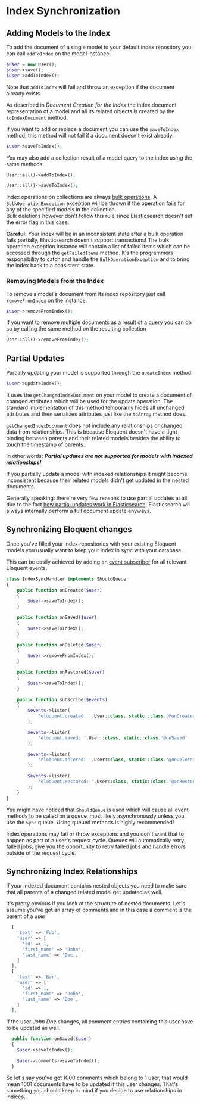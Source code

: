 # Index Synchronization

## Adding Models to the Index
To add the document of a single model to your default index repository you can call `addToIndex` on the model instance.
```php
$user = new User();
$user->save();
$user->addToIndex();
```
Note that `addToIndex` will fail and throw an exception if the document already exists.

As described in _Document Creation for the Index_ the index document representation of a model and all its related objects is created by the `toIndexDocument` method.

If you want to add or replace a document you can use the `saveToIndex` method, this method will not fail if a document doesn't exist already.
```php
$user->saveToIndex();
```

You may also add a collection result of a model query to the index using the same methods.
```php
User::all()->addToIndex();

User::all()->saveToIndex();
```

Index operations on collections are always [bulk operations][Elasticsearch bulk API].
A `BulkOperationException` exception will be thrown if the operation fails for any of the specified models in the collection.  
Bulk deletions however don't follow this rule since Elasticsearch doesn't set the error flag in this case.

**Careful:** Your index will be in an inconsistent state after a bulk operation fails partially, Elasticsearch doesn't support transactions!
The bulk operation exception instance will contain a list of failed items which can be accessed through the `getFailedItems` method.
It's the programmers responsibility to catch and handle the `BulkOperationException` and to bring the index back to a consistent state.


### Removing Models from the Index
To remove a model's document from its index repository just call `removeFromIndex` on the instance.

```php
$user->removeFromIndex();
```

If you want to remove multiple documents as a result of a query you can do so by calling the same method on the resulting collection
```php
User::all()->removeFromIndex();
```


## Partial Updates
Partially updating your model is supported through the `updateIndex` method.

```php
$user->updateIndex();
```

It uses the `getChangedIndexDocument` on your model to create a document of changed attributes which will be used for the update operation.
The standard implementation of this method temporarily hides all unchanged attributes and then serializes attributes just like the `toArray` method does.

`getChangedIndexDocument` does not include any relationships or changed data from relationships.
This is because Eloquent doesn't have a tight binding between parents and their related models besides the ability to touch the timestamp of parents.

In other words: ***Partial updates are not supported for models with indexed relationships!***

If you partially update a model with indexed relationships it might become inconsistent because their related models didn't get updated in the nested documents.

Generally speaking: there're very few reasons to use partial updates at all due to the fact [how partial updates work in Elasticsearch][Elasticsearch partial updates].
Elasticsearch will always internally perform a full document update anyways.


## Synchronizing Eloquent changes
Once you've filled your index repositories with your existing Eloquent models you usually want to keep your index in sync with your database.

This can be easily achieved by adding an [event subscriber][Laravel Event Subscribers] for all relevant Eloquent events.

```php
class IndexSyncHandler implements ShouldQueue
{
    public function onCreated($user)
    {
        $user->saveToIndex();
    }

    public function onSaved($user)
    {
        $user->saveToIndex();
    }

    public function onDeleted($user)
    {
        $user->removeFromIndex();
    }

    public function onRestored($user)
    {
        $user->saveToIndex();
    }

    public function subscribe($events)
    {
        $events->listen(
            'eloquent.created: '.User::class, static::class.'@onCreated'
        );

        $events->listen(
            'eloquent.saved: '.User::class, static::class.'@onSaved'
        );

        $events->listen(
            'eloquent.deleted: '.User::class, static::class.'@onDeleted'
        );

        $events->listen(
            'eloquent.restored: '.User::class, static::class.'@onRestored'
        );
    }
}
```

You might have noticed that `ShouldQueue` is used which will cause all event methods to be called on a queue, most likely asynchronously unless you use the `Sync` queue.
Using queued methods is highly recommended!

Index operations may fail or throw exceptions and you don't want that to happen as part of a user's request cycle.
Queues will automatically retry failed jobs, give you the opportunity to retry failed jobs and handle errors outside of the request cycle.


## Synchronizing Index Relationships
If your indexed document contains nested objects you need to make sure that all parents of a changed related model get updated as well.

It's pretty obvious if you look at the structure of nested documents. Let's assume you've got an array of comments and in this case a comment is the parent of a user:
```php
  [
    'text' => 'Foo',
    'user' => [
      'id' => 1,
      'first_name' => 'John',
      'last_name' => 'Doe',
    ]
  ],
  [
    'text' => 'Bar',
    'user' => [
      'id' => 1,
      'first_name' => 'John',
      'last_name' => 'Doe',
    ]
  ],
```

If the user _John Doe_ changes, all comment entries containing this user have to be updated as well.
```php
  public function onSaved($user)
  {
    $user->saveToIndex();

    $user->comments->saveToIndex();
  }
```

So let's say you've got 1000 comments which belong to 1 user, that would mean 1001 documents have to be updated if this user changes.
That's something you should keep in mind if you decide to use relationships in indices.

[Laravel Event Subscribers]: https://laravel.com/docs/5.2/events#event-subscribers "Laravel Event Subscribers"
[Elasticsearch bulk API]: https://www.elastic.co/guide/en/elasticsearch/reference/current/docs-bulk.html "Elasticsearch bulk API"
[Elasticsearch partial updates]: https://www.elastic.co/guide/en/elasticsearch/guide/current/partial-updates.html "Elasticsearch partial updates"
